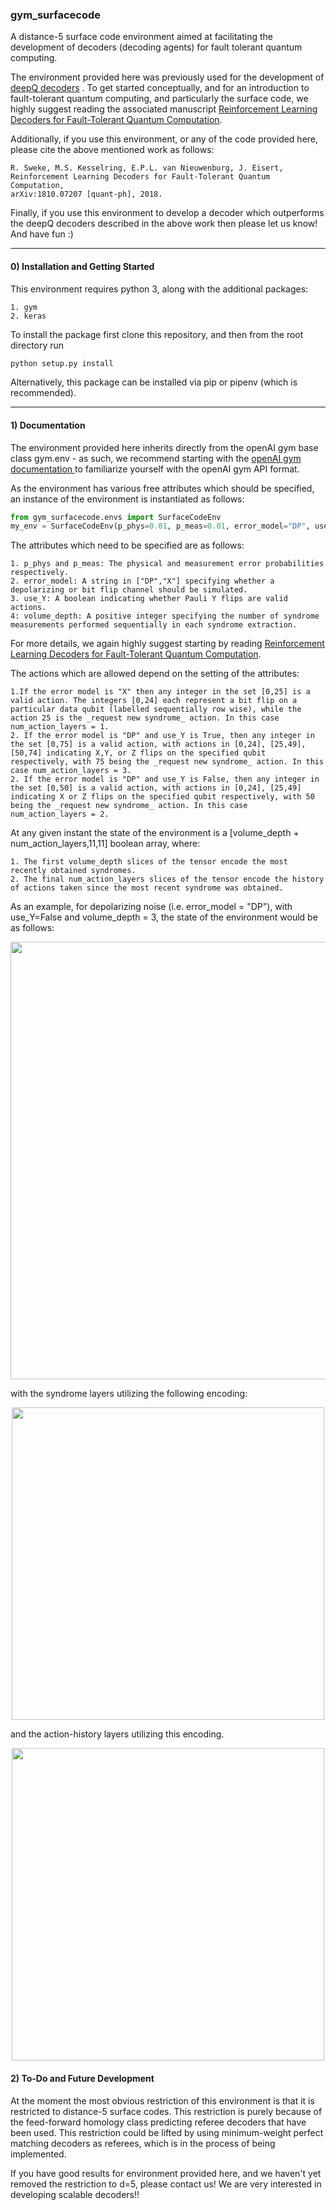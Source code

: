 ###  gym_surfacecode

A distance-5 surface code environment aimed at facilitating the development of decoders (decoding agents) for fault tolerant quantum computing.

The environment provided here was previously used for the development of <a href="https://github.com/R-Sweke/DeepQ-Decoding"> deepQ decoders</a> . To get started conceptually, and for an introduction to fault-tolerant quantum computing, and particularly the surface code, we highly suggest reading the associated manuscript <a href="https://arxiv.org/pdf/1810.07207.pdf">Reinforcement Learning Decoders for Fault-Tolerant Quantum Computation</a>.

Additionally, if you use this environment, or any of the code provided here, please cite the above mentioned work as follows:


    R. Sweke, M.S. Kesselring, E.P.L. van Nieuwenburg, J. Eisert,
    Reinforcement Learning Decoders for Fault-Tolerant Quantum Computation,
    arXiv:1810.07207 [quant-ph], 2018. 

Finally, if you use this environment to develop a decoder which outperforms the deepQ decoders described in the above work then please let us know! And have fun :) 

<hr>

#### 0) Installation and Getting Started

This environment requires python 3, along with the additional packages:

    1. gym
    2. keras

To install the package first clone this repository, and then from the root directory run

```python
python setup.py install
```

Alternatively, this package can be installed via pip or pipenv (which is recommended).

<hr>

#### 1) Documentation

The environment provided here inherits directly from the openAI gym base class gym.env - as such, we recommend starting with the <a href="https://gym.openai.com/docs/"> openAI gym documentation </a> to familiarize yourself with the openAI gym API format.

As the environment has various free attributes which should be specified, an instance of the environment is instantiated as follows:

```python
from gym_surfacecode.envs import SurfaceCodeEnv
my_env = SurfaceCodeEnv(p_phys=0.01, p_meas=0.01, error_model="DP", use_Y=True, volume_depth=3)
```

The attributes which need to be specified are as follows:

    1. p_phys and p_meas: The physical and measurement error probabilities respectively. 
    2. error_model: A string in ["DP","X"] specifying whether a depolarizing or bit flip channel should be simulated.
    3. use_Y: A boolean indicating whether Pauli Y flips are valid actions.
    4: volume_depth: A positive integer specifying the number of syndrome measurements performed sequentially in each syndrome extraction.

For more details, we again highly suggest starting by reading <a href="https://arxiv.org/pdf/1810.07207.pdf">Reinforcement Learning Decoders for Fault-Tolerant Quantum Computation</a>.

The actions which are allowed depend on the setting of the attributes:

    1.If the error model is "X" then any integer in the set [0,25] is a valid action. The integers [0,24] each represent a bit flip on a particular data qubit (labelled sequentially row wise), while the action 25 is the _request new syndrome_ action. In this case num_action_layers = 1.
    2. If the error model is "DP" and use_Y is True, then any integer in the set [0,75] is a valid action, with actions in [0,24], [25,49], [50,74] indicating X,Y, or Z flips on the specified qubit respectively, with 75 being the _request new syndrome_ action. In this case num_action_layers = 3.
    2. If the error model is "DP" and use_Y is False, then any integer in the set [0,50] is a valid action, with actions in [0,24], [25,49] indicating X or Z flips on the specified qubit respectively, with 50 being the _request new syndrome_ action. In this case num_action_layers = 2.

At any given instant the state of the environment is a [volume_depth + num_action_layers,11,11] boolean array, where:

    1. The first volume_depth slices of the tensor encode the most recently obtained syndromes.
    2. The final num_action_layers slices of the tensor encode the history of actions taken since the most recent syndrome was obtained.

As an example, for depolarizing noise (i.e. error_model = "DP"), with use_Y=False and volume_depth = 3, the state of the environment would be as follows:

<p align="center">
<img src="https://user-images.githubusercontent.com/6330346/51263374-6f158600-19b4-11e9-8f87-517200f0698f.png" width="700">
</p>  

with the syndrome layers utilizing the following encoding:

<p align="center">
<img src="https://user-images.githubusercontent.com/6330346/51263373-6f158600-19b4-11e9-84d6-d83196b900fa.png" width="500">
</p>  

and the action-history layers utilizing this encoding.

<p align="center">
<img src="https://user-images.githubusercontent.com/6330346/51263376-6f158600-19b4-11e9-9e81-206f7f25f13d.png" width="500">
</p>  


#### 2) To-Do and Future Development

At the moment the most obvious restriction of this environment is that it is restricted to distance-5 surface codes. This restriction is purely because of the feed-forward homology class predicting referee decoders that have been used. This restriction could be lifted by using minimum-weight perfect matching decoders as referees, which is in the process of being implemented.

If you have good results for environment provided here, and we haven't yet removed the restriction to d=5, please contact us! We are very interested in developing scalable decoders!!
